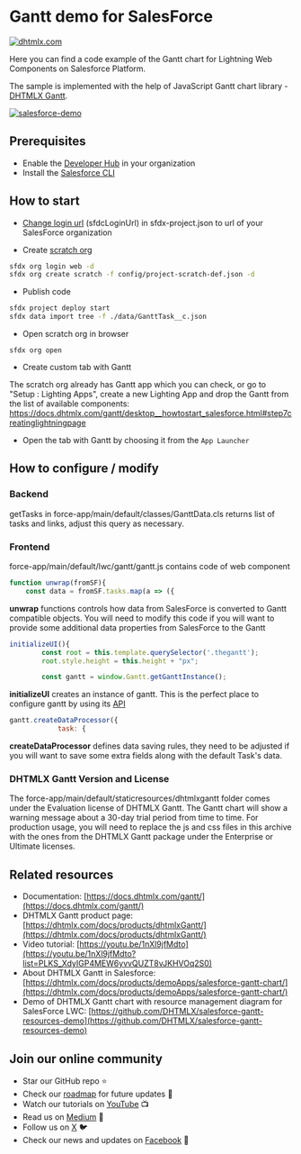 # Gantt demo for SalesForce

[![dhtmlx.com](https://img.shields.io/badge/made%20by-DHTMLX-blue)](https://dhtmlx.com/)

Here you can find a code example of the Gantt chart for Lightning Web Components on Salesforce Platform.

The sample is implemented with the help of JavaScript Gantt chart library - [DHTMLX Gantt](https://dhtmlx.com/docs/products/dhtmlxGantt/).

[![salesforce-demo](https://dhtmlx.com/docs/products/demoApps/salesforce-gantt-chart/imgs/salesforce-gantt-chart.png)](https://dhtmlx.com/docs/products/demoApps/salesforce-gantt-chart/)

## Prerequisites

- Enable the [Developer Hub](https://developer.salesforce.com/docs/atlas.en-us.sfdx_setup.meta/sfdx_setup/sfdx_setup_enable_devhub.htm) in your organization
- Install the [Salesforce CLI](https://developer.salesforce.com/tools/sfdxcli)

## How to start

- [Change login url](https://developer.salesforce.com/docs/atlas.en-us.sfdx_dev.meta/sfdx_dev/sfdx_dev_auth_web_flow.htm) (sfdcLoginUrl) in sfdx-project.json to url of your SalesForce organization

- Create [scratch org](https://developer.salesforce.com/docs/atlas.en-us.sfdx_dev.meta/sfdx_dev/sfdx_dev_scratch_orgs.htm#!)

```sh
sfdx org login web -d
sfdx org create scratch -f config/project-scratch-def.json -d
```

- Publish code

```sh
sfdx project deploy start
sfdx data import tree -f ./data/GanttTask__c.json
```

- Open scratch org in browser

```
sfdx org open
```

- Create custom tab with Gantt

The scratch org already has Gantt app which you can check, or go to "Setup : Lighting Apps", create a new Lighting App and drop the Gantt from the list of available components:
https://docs.dhtmlx.com/gantt/desktop__howtostart_salesforce.html#step7creatinglightningpage

- Open the tab with Gantt by choosing it from the `App Launcher`


## How to configure / modify

### Backend

getTasks in force-app/main/default/classes/GanttData.cls returns list of tasks and links, adjust this query as necessary.

### Frontend

force-app/main/default/lwc/gantt/gantt.js contains code of web component

```js
function unwrap(fromSF){
    const data = fromSF.tasks.map(a => ({
```

**unwrap** functions controls how data from SalesForce is converted to Gantt compatible objects. You will need to modify this code if you will want to provide some additional data properties from SalesForce to the Gantt

```js
initializeUI(){
        const root = this.template.querySelector('.thegantt');
        root.style.height = this.height + "px";

        const gantt = window.Gantt.getGanttInstance();
```

**initializeUI** creates an instance of gantt. This is the perfect place to configure gantt by using its [API](https://docs.dhtmlx.com/gantt)


```js
gantt.createDataProcessor({
            task: {
```

**createDataProcessor** defines data saving rules, they need to be adjusted if you will want to save some extra fields along with the default Task's data.

### DHTMLX Gantt Version and License

The force-app/main/default/staticresources/dhtmlxgantt folder comes under the Evaluation license of DHTMLX Gantt. The Gantt chart will show a warning message about a 30-day trial period from time to time. For production usage, you will need to replace the js and css files in this archive with the ones from the DHTMLX Gantt package under the Enterprise or Ultimate licenses. 

## Related resources

- Documentation: [https://docs.dhtmlx.com/gantt/](https://docs.dhtmlx.com/gantt/)
- DHTMLX Gantt product page: [https://dhtmlx.com/docs/products/dhtmlxGantt/](https://dhtmlx.com/docs/products/dhtmlxGantt/)
- Video tutorial: [https://youtu.be/1nXl9jfMdto](https://youtu.be/1nXl9jfMdto?list=PLKS_XdyIGP4MEW6yvvQUZT8vJKHVOq2S0)
- About DHTMLX Gantt in Salesforce: [https://dhtmlx.com/docs/products/demoApps/salesforce-gantt-chart/](https://dhtmlx.com/docs/products/demoApps/salesforce-gantt-chart/)
- Demo of DHTMLX Gantt chart with resource management diagram for SalesForce LWC: [https://github.com/DHTMLX/salesforce-gantt-resources-demo](https://github.com/DHTMLX/salesforce-gantt-resources-demo)

## Join our online community

- Star our GitHub repo :star:
- Check our [roadmap](https://trello.com/b/fhOySHPj/gantt-roadmap) for future updates :wrench:
- Watch our tutorials on [YouTube](https://www.youtube.com/user/dhtmlx/videos) :tv:
- Read us on [Medium](https://dhtmlx.medium.com) :newspaper:
- Follow us on [X](https://x.com/dhtmlx) :bird:
- Check our news and updates on [Facebook](https://www.facebook.com/dhtmlx/) :feet:
